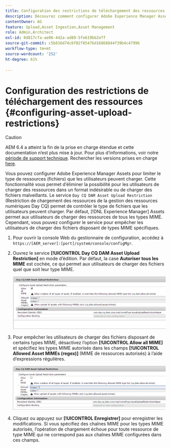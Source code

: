 ```yaml
---
title: Configuration des restrictions de téléchargement des ressources
description: Découvrez comment configurer Adobe Experience Manager Assets pour restreindre le type de ressources (fichiers) que les utilisateurs peuvent charger.
contentOwner: AG
feature: Upload,Asset Ingestion,Asset Management
role: Admin,Architect
exl-id: 0d817cfa-ae06-442a-ad89-5fe619bb2eff
source-git-commit: c5b816d74c6f02f85476d16868844f39b4c47996
workflow-type: tm+mt
source-wordcount: '252'
ht-degree: 61%

---
```


# Configuration des restrictions de téléchargement des ressources {#configuring-asset-upload-restrictions}

>[!CAUTION]
>
>AEM 6.4 a atteint la fin de la prise en charge étendue et cette documentation n’est plus mise à jour. Pour plus d’informations, voir notre [période de support technique](https://helpx.adobe.com/fr/support/programs/eol-matrix.html). Rechercher les versions prises en charge [here](https://experienceleague.adobe.com/docs/?lang=fr).

Vous pouvez configurer Adobe Experience Manager Assets pour limiter le type de ressources (fichiers) que les utilisateurs peuvent charger. Cette fonctionnalité vous permet d’éliminer la possibilité pour les utilisateurs de charger des ressources dans un format indésirable ou de charger des fichiers malveillants. Le service `Day CQ DAM Asset Upload Restriction` (Restriction de chargement des ressources de la gestion des ressources numériques Day CQ) permet de contrôler le type de fichiers que les utilisateurs peuvent charger. Par défaut, [!DNL Experience Manager] Assets permet aux utilisateurs de charger des ressources de tous les types MIME. Cependant, vous pouvez configurer le service pour empêcher les utilisateurs de charger des fichiers disposant de types MIME spécifiques.

1. Pour ouvrir la console Web du gestionnaire de configuration, accédez à `https://[AEM_server]:[port]/system/console/configMgr`.
1. Ouvrez le service **[!UICONTROL Day CQ DAM Asset Upload Restriction]** en mode d’édition. Par défaut, la case **Autoriser tous les MIME** est cochée, ce qui permet aux utilisateurs de charger des fichiers quel que soit leur type MIME.

   ![chlimage_1-378](assets/chlimage_1-378.png)

1. Pour empêcher les utilisateurs de charger des fichiers disposant de certains types MIME, désactivez l’option **[!UICONTROL Allow all MIME]** et spécifiez les types MIME autorisés dans les champs **[!UICONTROL Allowed Asset MIMEs (regex)]** (MIME de ressources autorisés) à l’aide d’expressions régulières.

   ![chlimage_1-379](assets/chlimage_1-379.png)

1. Cliquez ou appuyez sur **[!UICONTROL Enregistrer]** pour enregistrer les modifications. Si vous spécifiez des chaînes MIME pour les types MIME autorisés, l’opération de chargement échoue pour toute ressource de type MIME qui ne correspond pas aux chaînes MIME configurées dans ces champs.
